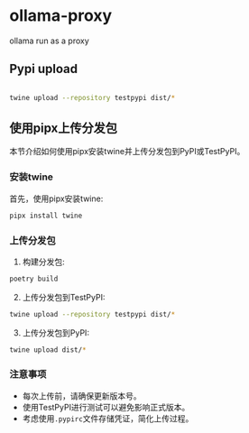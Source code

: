 # ollama-proxy
ollama run as a proxy


## Pypi upload
```bash

twine upload --repository testpypi dist/*
```

## 使用pipx上传分发包

本节介绍如何使用pipx安装twine并上传分发包到PyPI或TestPyPI。

### 安装twine

首先，使用pipx安装twine:

```bash
pipx install twine
```

### 上传分发包

1. 构建分发包: 

```bash
poetry build
```

2. 上传分发包到TestPyPI:

```bash
twine upload --repository testpypi dist/*
```

3. 上传分发包到PyPI:

```bash
twine upload dist/*
```

### 注意事项

- 每次上传前，请确保更新版本号。
- 使用TestPyPI进行测试可以避免影响正式版本。
- 考虑使用`.pypirc`文件存储凭证，简化上传过程。





